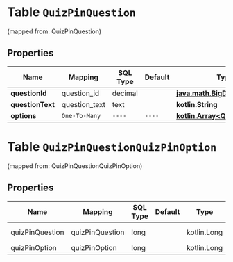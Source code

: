 
# Table `QuizPinQuestion`
(mapped from: QuizPinQuestion)

## Properties
Name | Mapping | SQL Type | Default | Type | Description | Notes
---- | ------- | -------- | ------- | ---- | ----------- | -----
**questionId** | question_id | decimal |  | [**java.math.BigDecimal**](java.math.BigDecimal.md) |  |  [optional]
**questionText** | question_text | text |  | **kotlin.String** |  |  [optional]
**options** | `One-To-Many` | `----` | `----`  | [**kotlin.Array&lt;QuizPinOption&gt;**](QuizPinOption.md) |  |  [optional]




# **Table `QuizPinQuestionQuizPinOption`**
(mapped from: QuizPinQuestionQuizPinOption)

## Properties
Name | Mapping | SQL Type | Default | Type | Description | Notes
---- | ------- | -------- | ------- | ---- | ----------- | -----
quizPinQuestion | quizPinQuestion | long | | kotlin.Long | Primary Key | *one*
quizPinOption | quizPinOption | long | | kotlin.Long | Foreign Key | *many*



